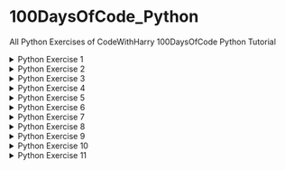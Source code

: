 # 100DaysOfCode_Python
All Python Exercises of CodeWithHarry 100DaysOfCode Python Tutorial
<details>
    <summary>Python Exercise 1</summary>
  <br>
  Exercise : Take two inputs from the user and print values after applying all the airthmetic functions.
  <br><br>
  
Output Should be like this:
```
enter first number :4
enter second number : 8
addition of given two numbers is  12
diffrence of given two numbers is  -4
by multiplying given two number we get  32
by dividing the given two number we get  0.5
```

Solution : [Click here](https://github.com/mistabaaz/100DaysOfCode_Python/blob/main/ex1_calculator.py)
 
---
  
</details>

<details>
    <summary>Python Exercise 2</summary>
  <br>
  Exercise : Greet the user according to the day.For example if it is morning then your program should greet with "Good Morning Sir!" and if it is noon then "Good Afternoon Sir!" and so on. Without asking time from the user.
  <br><br>
  
Output Should be like this:
    
```
Good Evening Sir!
```

Solution : [Click here](https://github.com/mistabaaz/100DaysOfCode_Python/blob/main/ex2_good_morning_sir.py)
 
---
  
</details>

<details>
    <summary>Python Exercise 3</summary>
  <br>
  Exercise : Make a quiz like KBC(Kaun Banega Crorepati).Display all the questions and 4 options.100 rupees will be given for 1 correct answer and a penalty of 100 rupees for 1 wrong answer.Display the results after end of the qestions.
  <br><br>
  
Output Should be like this:
    
```
          Question Number 1

What is the Capital of India?
1.Chandigrah
2.Gujrat
3.Delhi
4.Haryana

Note: Enter only option like 1/2/3/4
Choose the correct option: 3

Horray! You have chosen the right answer: 3.Delhi
You win 100 rupees.

          Question Number 2

When Haryana was separated from Punjab?
1.In 1857
2.In 1947
3.In 2010
4.In 1991

Note: Enter only option like 1/2/3/4
Choose the correct option: 3

Oops! You chosen the wrong answer.
Correct Answer is: 4.In 1991
You Lose 100 rupees.

Now it's time to check your results!
You have given 1 right answers in total and 1 wrong answers.
Therefore

You Lose total of 0 rupees
```
<br>
Hint: You may use a list for storing questions and answers.
    <br><br>
    
Solution : [Click here](https://github.com/mistabaaz/100DaysOfCode_Python/blob/main/ex3_kbc.py)
 
---
  
</details>

<details>
    <summary>Python Exercise 4</summary>
  <br>
  Exercise : Make a program to encode & decode user's text messages.
  <br><br>
  
Output Should be like this:
    
```
***************Main Menu***************
1.Encode the message
2.Decode the message
3.Exit

Choose the Correct Option(1/2/3...): 1

Enter A Text Message: hello whats'up

Your message will be Encoded soon...
Encoded message is here: 
oXsellohqr[ AF^hats'upweQT 


***************Main Menu***************
1.Encode the message
2.Decode the message
3.Exit

Choose the Correct Option(1/2/3...): 2

Enter Encoded Text Message: oXsellohqr[ AF^hats'upweQT

Your message will be Decoded soon...
Your Decoded message is here: 
hello whats'up 


***************Main Menu***************
1.Encode the message
2.Decode the message
3.Exit

Choose the Correct Option(1/2/3...): 3

You will be exiting soon...
```
    
Methods to Encode a single word:
- if word length is less than 3 then reverse the word (i.e ok --> ko)
- otherwise put first letter of the word into last (and remover it from the beginning i.e hello-->elloh)
- then add random three letters in the begining as well as ending (i.e elloh-->kidellohmin)

    <br>
    
Methods to Decode a single word:
- check if the length of the word is less than 3 if yes then reverse the word (i.e ko-->ok)
- otherewise remove 3 letters of the word from both the beginning and ending (i.e kidellohmin --> elloh)
- after that put the last letter of the word to the beginning (i.e elloh --> hello)

Solution : [Click here](https://github.com/mistabaaz/100DaysOfCode_Python/blob/main/ex4_secret_language.py)
 
---
  
</details>


<details>
    <summary>Python Exercise 5</summary>
  <br>
  Exercise : Let's Make classic game named Snake,Water and gun. Simmilar to Rock,Paper and Secior.
  <br><br>
  
Output Should be like this:
    
```
************************* A simple game with computer **************************

First turn is yours
0 for snake,1 for water,2 for gun,3 for exit
Choose from above options: 0

Computer chooses Gun
Therefore : Computer Wins

First turn is yours
0 for snake,1 for water,2 for gun,3 for exit
Choose from above options: 0

Computer chooses Snake
Therefore : A draw!!! try again..

First turn is yours
0 for snake,1 for water,2 for gun,3 for exit
Choose from above options: 3

Okay!,exiting after showing final results.
The final winner is Computer.
```

Solution : [Click here](https://github.com/mistabaaz/100DaysOfCode_Python/blob/main/ex5_snake_water_gun.py)
 
---
  
</details>

<details>
    <summary>Python Exercise 6</summary>
  <br>
  Exercise : The General Library. Make a software having 2 or 3 working functions like (i) no_of_books() (ii) avalible_books_name() like this try to make a working library . You can also add a request feature in library so that a user can add his required books. But all this have to be done using Classes.
  <br><br>
  
Output Should be like this:
    
```
===============The General Library================


1.Display The Books present in Library
2.Request a Book
3.Get the Number of Availible Books
4.Exit

Enter a choice (1,2,3...): 1


        1.The Great Show
        2.The Squirrl
        3.An Amazing Creature

```

Solution : [Click here](https://github.com/mistabaaz/100DaysOfCode_Python/blob/main/ex6_the_general_library.py)
 
---
  
</details>

<details>
    <summary>Python Exercise 7</summary>
  <br>
  Exercise : Make a software to organise your folders. Move the files according to their extension using os module.
  <br><br>
    
Output Should be like this:
    
```
Current Working directory is C:\Users\Admin\Documents\Documents\Python\excercise
press enter if the you want to work on current folder
Enter the path of the folder:
====================Main Menu=====================

1.Backup the names of files
2.Restore the names of files
3.Clear the clutter by renaming
4.Exit

Choose the option from above list: 4
```

Solution : [Click here](https://github.com/mistabaaz/100DaysOfCode_Python/blob/main/ex7_clear_the_clutter.py)
 
---
  
</details>


<details>
    <summary>Python Exercise 8</summary>
  <br>
  Exercise : Make a program to merge multiple pdfs into one pdf. You may use pypdf module. IF you want to add more functoinallites you are welcome.Merge the pdf according to alphabet sorting.
  <br><br>
    
Output Should be like this:
    
```
Current Working directory is C:\Users\Admin\Documents\Documents\Python\excercise
press enter if the you want to work on current folder
Enter the path of the folder:
====================Main Menu=====================

1.PDF files in current folder
2.Merge the all PDFs present in current folder
3.Change the current folder
4.Exit

Choose the option from above list: 4
```

Solution : [Click here](https://github.com/mistabaaz/100DaysOfCode_Python/blob/main/ex8_merge_the_pdf.py)
 
---
  
</details>


<details>
    <summary>Python Exercise 9</summary>
  <br>
  Exercise : Make a list of user names.And use "pywin32" module to speak the user name.You may use any other module for other opreating system as its only works with windows.Or you can also make greeting program which greet the user with name and time respectively.
  <br><br>
  
Output Should be like this:
    
```
"Shoutout to Name"
```

Solution : [Click here](https://github.com/mistabaaz/100DaysOfCode_Python/blob/main/ex9_shoutout_to_everyone.py)
 
---
  
</details>

<details>
    <summary>Python Exercise 10</summary>
  <br>
  Exercise : Try to make the News fetching app.you may use requests module to get news from newsapi.Your program should display random newses to users.Or add functionality to let users choose the category of news.
  <br><br>
  
Output Should be like this:
    
```
::::::::::::::Welcome to NewsStation::::::::::::::
1.for random news
2.To generate news acc to category
3.exit
```

Solution : [Click here](https://github.com/mistabaaz/100DaysOfCode_Python/blob/main/ex10_news_app.py)
 
---
  
</details>

<details>
    <summary>Python Exercise 11</summary>
  <br>
  Exercise : Make a Desktop notifier using python. Like a health remainder to remind you every 30 mins.But this tiem i am not gona to give you hint as this is our last excercise.So struggle yourself to make this notifier.
  <br><br>
  
    
```
Always Be Happy :)
```

Solution : [Click here](https://github.com/mistabaaz/100DaysOfCode_Python/blob/main/ex11_desktop_notifier.py) <br><br>
I Also made a command line utility to do this see here <br>
Command Line Utility: [Click here](https://github.com/mistabaaz/desktop_notifier)

---
  
</details>

